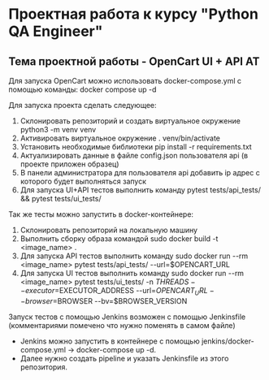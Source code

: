 # **Проектная работа к курсу "Python QA Engineer"**

## Тема проектной работы - OpenCart UI + API AT

Для запуска OpenCart можно использовать docker-compose.yml с помощью команды:
docker compose up -d

Для запуска проекта cделать следующее:

1. Склонировать репозиторий и создать виртуальное окружение python3 -m venv venv
2. Активировать виртуальное окружение . venv/bin/activate 
3. Установить необходимые библиотеки pip install -r requirements.txt
4. Актуализировать данные в файле config.json пользователя api (в проекте приложен образец)
5. В панели администратора для пользователя api добавить ip адрес с которого будет выполняться запуск 
6. Для запуска UI+API тестов выполнить команду pytest tests/api_tests/ && pytest tests/ui_tests/

Так же тесты можно запустить в docker-контейнере:
1. Склонировать репозиторий на локальную машину
2. Выполнить сборку образа командой sudo docker build -t <image_name> .
3. Для запуска API тестов выполнить команду sudo docker run --rm <image_name> pytest tests/api_tests/ --url=$OPENCART_URL
4. Для запуска UI тестов выполнить команду sudo docker run --rm <image_name> pytest tests/ui_tests/ -n $THREADS --executor=$EXECUTOR_ADDRESS --url=$OPENCART_URL --browser=$BROWSER --bv=$BROWSER_VERSION

Запуск тестов с помощью Jenkins возможен с помощью Jenkinsfile (комментариями помечено что нужно поменять в самом файле)
- Jenkins можно запустить в контейнере с помощью jenkins/docker-compose.yml -> docker-compose up -d. 
- Далее нужно создать pipeline и указать Jenkinsfile из этого репозитория. 